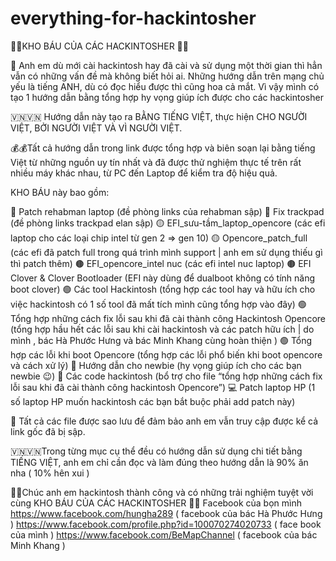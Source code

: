 # everything-for-hackintosher
👑👑KHO BÁU CỦA CÁC HACKINTOSHER  👑👑

🏴󠁧󠁢󠁥󠁮󠁧󠁿 Anh em dù mới cài hackintosh hay đã cài và sử dụng một thời gian thì hẳn vẫn có những vấn đề mà không biết hỏi ai. Những hướng dẫn trên mạng chủ yếu là tiếng ANH, dù có đọc hiểu được thì cũng hoa cả mắt. Vì vậy mình có tạo 1 hướng dẫn bằng tổng hợp hy vọng giúp ích được cho các hackintosher

🇻🇳🇻🇳 Hướng dẫn này tạo ra  BẰNG TIẾNG VIỆT, thực hiện CHO NGƯỜI VIỆT, BỞI NGƯỜI VIỆT VÀ VÌ NGƯỜI VIỆT. 

💰💰Tất cả hướng dẫn trong link được tổng hợp và biên soạn lại bằng tiếng Việt từ những nguồn uy tín nhất và đã được thử nghiệm thực tế trên rất nhiều máy khác nhau, từ PC đến Laptop để kiểm tra độ hiệu quả.

KHO BÁU này bao gồm: 

🔴 Patch rehabman laptop (đề phòng links của rehabman sập)
🔴 Fix trackpad (đề phòng links trackpad elan sập)
🟡 EFI_sưu-tầm_laptop_opencore (các efi laptop cho các loại chip intel từ gen 2 ⇒ gen 10)
🟡 Opencore_patch_full (các efi đã patch full trong quá trình mình support | anh em sử dụng thiếu gì thì patch thêm)
🟤 EFI_opencore_intel nuc (các efi intel nuc laptop)
🟤 EFI Clover & Clover Bootloader (EFI này dùng để dualboot không có tính năng boot clover)
🟢 Các tool Hackintosh (tổng hợp các tool hay và hữu ích cho việc hackintosh có 1 số tool đã mất tích mình cũng tổng hợp vào đây)
🟢 Tổng hợp những cách fix lỗi sau khi đã cài thành công Hackintosh Opencore (tổng hợp hầu hết các lỗi sau khi cài hackintosh và các patch hữu ích | do mình , bác Hà Phước Hưng và bác Minh Khang cùng hoàn thiện )
🟢 Tổng hợp các lỗi khi boot Opencore (tổng hợp các lỗi phổ biến khi boot opencore và cách xử lý)
👶 Hướng dẫn cho newbie (hy vọng giúp ích cho các bạn newbie 😉)
🤖 Các code hackintosh (bổ trợ cho file “tổng hợp những cách fix lỗi sau khi đã cài thành công hackintosh Opencore”)
💻 Patch laptop HP (1 số laptop HP muốn hackintosh các bạn bắt buộc phải add patch này)

🔁 Tất cả các file được sao lưu để đảm bảo anh em vẫn truy cập được kể cả link gốc đã bị sập. 

🇻🇳🇻🇳Trong từng mục cụ thể đều có hướng dẫn sử dụng chi tiết bằng TIẾNG VIỆT, anh em chỉ cần đọc và làm đúng theo hướng dẫn là 90% ăn nha ( 10% hên xui )

👑👑Chúc anh em hackintosh thành công và có những trải nghiệm tuyệt vời cùng KHO BÁU CỦA CÁC HACKINTOSHER 👑👑
Facebook của bọn mình
https://www.facebook.com/hungha289 ( facebook của bác Hà Phước Hưng )
https://www.facebook.com/profile.php?id=100070274020733 ( face book của mình )
https://www.facebook.com/BeMapChannel ( facebook của bác Minh Khang )
